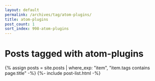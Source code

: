 ```yaml
---
layout: default
permalink: /archives/tag/atom-plugins/
title: atom-plugins
post_count: 1
sort_index: 998-atom-plugins
---
```

<h1 class="page-heading">Posts tagged with atom-plugins</h1>
{% assign posts = site.posts | where_exp: "item", "item.tags contains page.title" -%}
{%- include post-list.html -%}

